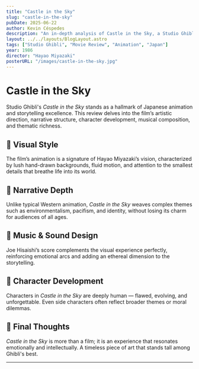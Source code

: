 ```yaml
---
title: "Castle in the Sky"
slug: "castle-in-the-sky"
pubDate: 2025-06-22
author: Kevin Céspedes
description: "An in-depth analysis of Castle in the Sky, a Studio Ghibli masterpiece."
layout: ../../layouts/BlogLayout.astro
tags: ["Studio Ghibli", "Movie Review", "Animation", "Japan"]
year: 1986
director: "Hayao Miyazaki"
posterURL: "/images/castle-in-the-sky.jpg"
---
```

# Castle in the Sky

Studio Ghibli's *Castle in the Sky* stands as a hallmark of Japanese animation and storytelling excellence. This review delves into the film’s artistic direction, narrative structure, character development, musical composition, and thematic richness.

## 🎨 Visual Style

The film’s animation is a signature of Hayao Miyazaki’s vision, characterized by lush hand-drawn backgrounds, fluid motion, and attention to the smallest details that breathe life into its world.

## 🧠 Narrative Depth

Unlike typical Western animation, *Castle in the Sky* weaves complex themes such as environmentalism, pacifism, and identity, without losing its charm for audiences of all ages.

## 🎼 Music & Sound Design

Joe Hisaishi’s score complements the visual experience perfectly, reinforcing emotional arcs and adding an ethereal dimension to the storytelling.

## 🧍 Character Development

Characters in *Castle in the Sky* are deeply human — flawed, evolving, and unforgettable. Even side characters often reflect broader themes or moral dilemmas.

## 🧭 Final Thoughts

*Castle in the Sky* is more than a film; it is an experience that resonates emotionally and intellectually. A timeless piece of art that stands tall among Ghibli's best.

---
